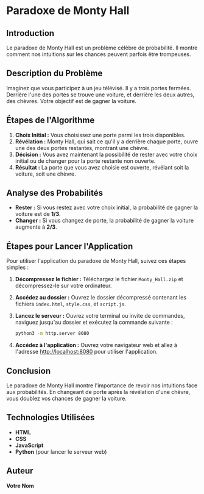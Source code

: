 # Paradoxe de Monty Hall

## Introduction

Le paradoxe de Monty Hall est un problème célèbre de probabilité. Il montre comment nos intuitions sur les chances peuvent parfois être trompeuses.

## Description du Problème

Imaginez que vous participez à un jeu télévisé. Il y a trois portes fermées. Derrière l'une des portes se trouve une voiture, et derrière les deux autres, des chèvres. Votre objectif est de gagner la voiture.

## Étapes de l'Algorithme

1. **Choix Initial :** Vous choisissez une porte parmi les trois disponibles.
2. **Révélation :** Monty Hall, qui sait ce qu'il y a derrière chaque porte, ouvre une des deux portes restantes, montrant une chèvre.
3. **Décision :** Vous avez maintenant la possibilité de rester avec votre choix initial ou de changer pour la porte restante non ouverte.
4. **Résultat :** La porte que vous avez choisie est ouverte, révélant soit la voiture, soit une chèvre.

## Analyse des Probabilités

- **Rester :** Si vous restez avec votre choix initial, la probabilité de gagner la voiture est de **1/3**.
- **Changer :** Si vous changez de porte, la probabilité de gagner la voiture augmente à **2/3**.

## Étapes pour Lancer l'Application

Pour utiliser l'application du paradoxe de Monty Hall, suivez ces étapes simples :

1. **Décompressez le fichier :** Téléchargez le fichier `Monty_Hall.zip` et décompressez-le sur votre ordinateur.
2. **Accédez au dossier :** Ouvrez le dossier décompressé contenant les fichiers `index.html`, `style.css`, et `script.js`.
3. **Lancez le serveur :** Ouvrez votre terminal ou invite de commandes, naviguez jusqu'au dossier et exécutez la commande suivante :

    ```bash
    python3 -m http.server 8080
    ```

4. **Accédez à l'application :** Ouvrez votre navigateur web et allez à l'adresse [http://localhost:8080](http://localhost:8080) pour utiliser l'application.

## Conclusion

Le paradoxe de Monty Hall montre l'importance de revoir nos intuitions face aux probabilités. En changeant de porte après la révélation d'une chèvre, vous doublez vos chances de gagner la voiture.


## Technologies Utilisées

- **HTML**
- **CSS**
- **JavaScript**
- **Python** (pour lancer le serveur web)

## Auteur

**Votre Nom**

